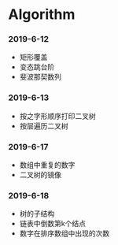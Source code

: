 # Algorithm  

### 2019-6-12  

- 矩形覆盖  
- 变态跳台阶  
- 斐波那契数列  

### 2019-6-13  

- 按之字形顺序打印二叉树
- 按层遍历二叉树

### 2019-6-17

- 数组中重复的数字
- 二叉树的镜像

### 2019-6-18

- 树的子结构
- 链表中倒数第k个结点
- 数字在排序数组中出现的次数